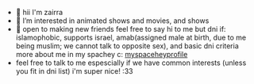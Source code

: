 - 👋 hii I'm zairra
- 👀 I’m interested in animated shows and movies, and shows
- 💞️ open to making new friends feel free to say hi to me
  but dni if: islamophobic, supports israel, amab(assigned male at birth, due to me being muslim; we cannot talk to opposite sex), and basic dni criteria
  more about me in my spachey c: <a href="https://spacehey.com/zairraluvss" target="_blank">myspaceheyprofile</a>
- feel free to talk to me espescially if we have common interests (unless you fit in dni list) i'm super nice! :33     

<!---
lamentinghearts/lamentinghearts is a ✨ special ✨ repository because its `README.md` (this file) appears on your GitHub profile.
You can click the Preview link to take a look at your changes.
--->
